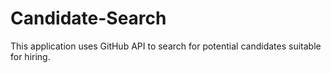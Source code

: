 # Candidate-Search
This application uses GitHub API to search for potential candidates suitable for hiring.
